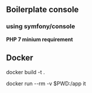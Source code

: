 ## Boilerplate console 

### using symfony/console 


**PHP 7 minium requirement**

## Docker 

docker build  -t <container-name> . 

docker run --rm -v $PWD:/app  it <container-name>
